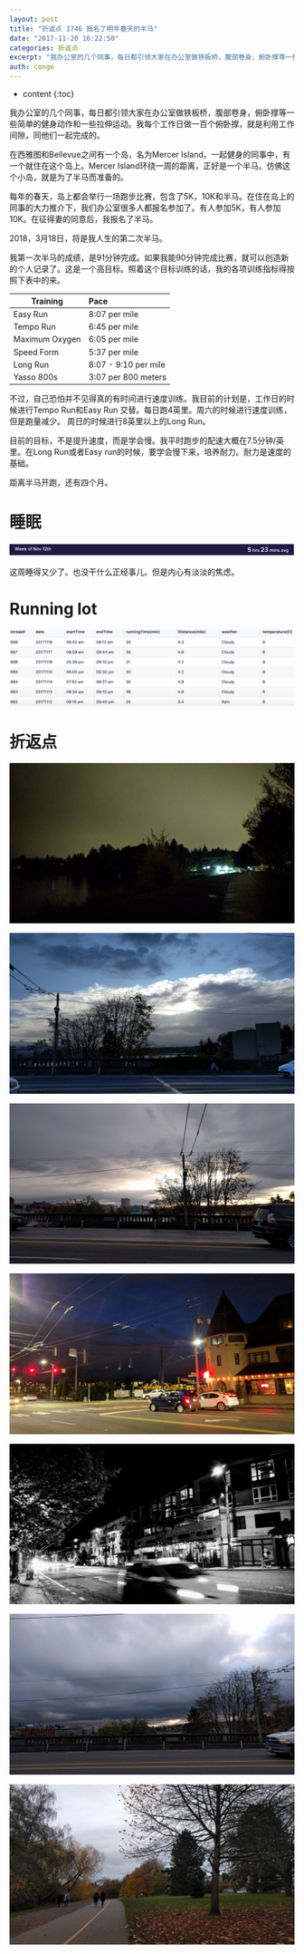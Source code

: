 ```yaml
---
layout: post
title: "折返点 1746 报名了明年春天的半马"
date: "2017-11-20 16:22:50"
categories: 折返点
excerpt: "我办公室的几个同事，每日都引领大家在办公室做铁板桥，腹部卷身，俯卧撑等一些简单的健身动作和一些拉伸运动。我每个工作日做一百个俯卧撑，就是利用工作..."
auth: conge
---
```

* content
{:toc}

我办公室的几个同事，每日都引领大家在办公室做铁板桥，腹部卷身，俯卧撑等一些简单的健身动作和一些拉伸运动。我每个工作日做一百个俯卧撑，就是利用工作间隙，同他们一起完成的。

在西雅图和Bellevue之间有一个岛，名为Mercer Island。一起健身的同事中，有一个就住在这个岛上。Mercer Island环绕一周的距离，正好是一个半马。仿佛这个小岛，就是为了半马而准备的。

每年的春天，岛上都会举行一场跑步比赛，包含了5K，10K和半马。在住在岛上的同事的大力推介下，我们办公室很多人都报名参加了。有人参加5K，有人参加10K。在征得妻的同意后，我报名了半马。

2018，3月18日，将是我人生的第二次半马。

我第一次半马的成绩，是91分钟完成。如果我能90分钟完成比赛，就可以创造新的个人记录了。这是一个高目标。照着这个目标训练的话，我的各项训练指标得按照下表中的来。

| Training | Pace|
| ---- | :----- |
| Easy Run | 8:07 per mile |
Tempo Run|6:45 per mile
Maximum Oxygen|6:05 per mile
Speed Form|5:37 per mile
Long Run|8:07 - 9:10 per mile
Yasso 800s|3:07 per 800 meters

不过，自己恐怕并不见得真的有时间进行速度训练。我目前的计划是，工作日的时候进行Tempo Run和Easy Run 交替。每日跑4英里。周六的时候进行速度训练，但是跑量减少。 周日的时候进行8英里以上的Long Run。

目前的目标，不是提升速度，而是学会慢。我平时跑步的配速大概在7.5分钟/英里。在Long Run或者Easy run的时候，要学会慢下来，培养耐力。耐力是速度的基础。

距离半马开跑，还有四个月。

# 睡眠
![](/assets/images/折返点/118382-f08ebb039acda2d2.png)

这周睡得又少了。也没干什么正经事儿。但是内心有淡淡的焦虑。


# Running lot
![Running log week 46, 2017](/assets/images/折返点/118382-5d3fb224c4c759c1.png)

# 折返点
![20171112.jpg](/assets/images/折返点/118382-2d2fc2d05a01ab04.jpg)

![20171113.jpg](/assets/images/折返点/118382-9805ae5fddc2a9e2.jpg)

![20171114.jpg](/assets/images/折返点/118382-9c8f1cf5c45d986e.jpg)

![20171115.jpg](/assets/images/折返点/118382-4477dec86ec3c793.jpg)

![20171116.jpg](/assets/images/折返点/118382-b754dc9c4cde5dc8.jpg)

![20171117.jpg](/assets/images/折返点/118382-7a454f8cd39f517b.jpg)

![20171118.jpg](/assets/images/折返点/118382-4c4aa578c31b8f54.jpg)
